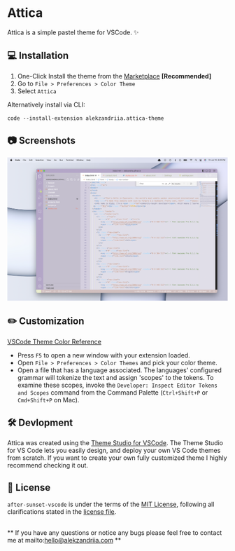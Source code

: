 # Attica

Attica is a simple pastel theme for VSCode. ✨

## 💻 Installation

1.  One-Click Install the theme from the  [Marketplace](https://marketplace.visualstudio.com/items?itemName=Alekzandriia.attica) **[Recommended]**
2.  Go to  `File > Preferences > Color Theme`
3.  Select  `Attica`

Alternatively install via CLI:

```
code --install-extension alekzandriia.attica-theme
```

## 📷 Screenshots

![Preview of Attica Theme for VSCode](images/preview.png)

## ✏️ Customization

[VSCode Theme Color Reference](https://code.visualstudio.com/api/references/theme-color)

-   Press  `F5`  to open a new window with your extension loaded.
-   Open  `File > Preferences > Color Themes`  and pick your color theme.
-   Open a file that has a language associated. The languages' configured grammar will tokenize the text and assign 'scopes' to the tokens. To examine these scopes, invoke the  `Developer: Inspect Editor Tokens and Scopes`  command from the Command Palette (`Ctrl+Shift+P`  or  `Cmd+Shift+P`  on Mac).

## 🛠 Devlopment
Attica was created using the [Theme Studio for VSCode](https://themes.vscode.one).  The Theme Studio for VS Code lets you easily design, and deploy your own VS Code themes from scratch. If you want to create your own fully customized theme I highly recommend checking it out.

## 📃 License

`after-sunset-vscode`  is under the terms of the  [MIT License](https://www.tldrlegal.com/l/mit), following all clarifications stated in the  [license file](https://marketplace.visualstudio.com/items/Alekzandriia.attica/license).<br><br>

** If you have any questions or notice any bugs please feel free to contact me at mailto:hello@alekzandriia.com **

